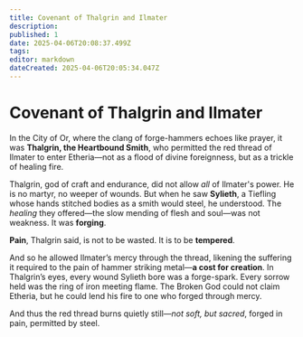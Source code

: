 ```yaml
---
title: Covenant of Thalgrin and Ilmater
description: 
published: 1
date: 2025-04-06T20:08:37.499Z
tags: 
editor: markdown
dateCreated: 2025-04-06T20:05:34.047Z
---
```


# Covenant of Thalgrin and Ilmater

In the City of Or, where the clang of forge-hammers echoes like prayer, it was **Thalgrin, the Heartbound Smith**, who permitted the red thread of Ilmater to enter Etheria—not as a flood of divine foreignness, but as a trickle of healing fire.

Thalgrin, god of craft and endurance, did not allow *all* of Ilmater's power. He is no martyr, no weeper of wounds. But when he saw **Sylieth**, a Tiefling whose hands stitched bodies as a smith would steel, he understood. The *healing* they offered—the slow mending of flesh and soul—was not weakness. It was **forging**.

**Pain**, Thalgrin said, is not to be wasted. It is to be **tempered**.

And so he allowed Ilmater’s mercy through the thread, likening the suffering it required to the pain of hammer striking metal—**a cost for creation**. In Thalgrin’s eyes, every wound Sylieth bore was a forge-spark. Every sorrow held was the ring of iron meeting flame. The Broken God could not claim Etheria, but he could lend his fire to one who forged through mercy.

And thus the red thread burns quietly still—*not soft, but sacred*, forged in pain, permitted by steel.